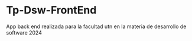 # Tp-Dsw-FrontEnd
App back end realizada para la facultad utn en la materia de desarrollo de software 2024
